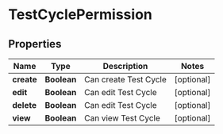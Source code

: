 
# TestCyclePermission

## Properties
Name | Type | Description | Notes
------------ | ------------- | ------------- | -------------
**create** | **Boolean** | Can create Test Cycle |  [optional]
**edit** | **Boolean** | Can edit Test Cycle |  [optional]
**delete** | **Boolean** | Can edit Test Cycle |  [optional]
**view** | **Boolean** | Can view Test Cycle |  [optional]



